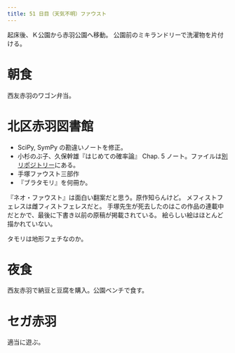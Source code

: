 ```yaml
---
title: 51 日目（天気不明）ファウスト
---
```


起床後、Ｋ公園から赤羽公園へ移動。
公園前のミキランドリーで洗濯物を片付ける。

# 朝食

西友赤羽のワゴン弁当。

# 北区赤羽図書館

* SciPy, SymPy の勘違いノートを修正。
* 小杉のぶ子、久保幹雄『はじめての確率論』 Chap. 5 ノート。ファイルは[別リポジトリー][kosugi11]にある。
* 手塚ファウスト三部作
* 『ブラタモリ』を何冊か。

『ネオ・ファウスト』は面白い翻案だと思う。原作知らんけど。
メフィストフェレスは雌フィストフェレスだと。
手塚先生が死去したのはこの作品の連載中だとかで、最後に下書き以前の原稿が掲載されている。
絵らしい絵はほとんど描かれていない。

タモリは地形フェチなのか。

[kosugi11]: https://github.com/showa-yojyo/jupyter-notebooks/kosugi11

# 夜食

西友赤羽で納豆と豆腐を購入。公園ベンチで食す。

# セガ赤羽

適当に遊ぶ。
